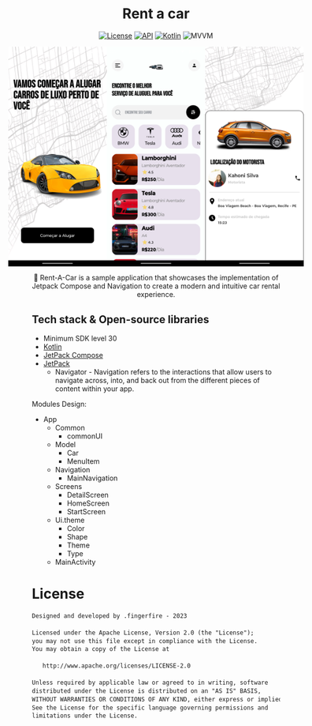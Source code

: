 <h1 align="center"> Rent a car </h1>

<p align="center">
  <a href="https://opensource.org/licenses/Apache-2.0"><img alt="License" src="https://img.shields.io/badge/License-Apache%202.0-blue.svg"/></a>
  <a href="https://android-arsenal.com/api?level=30"><img alt="API" src="https://img.shields.io/badge/API-26%2B-brightgreen.svg?style=flat"/></a>
  <a href="https://kotlinlang.org"><img alt="Kotlin" src="https://img.shields.io/badge/Kotlin-1.10.xx-blue"/></a>
  <img alt="MVVM" src="https://img.shields.io/badge/Jetpack Compose-Interface-orange"/>
</p>

<div style="display: flex; justify-content: center;">
  <img src="https://github.com/marlonsantini/Rent-a-car/blob/master/startScreen.png" width="200">
  <img src="https://github.com/marlonsantini/Rent-a-car/blob/master/homeScreen.png" width="200">
  <img src="https://github.com/marlonsantini/Rent-a-car/blob/master/detailScreen.png" width="200">
</div>

<p align="center">
🚗 Rent-A-Car is a sample application that showcases the implementation of Jetpack Compose and Navigation to create a modern and intuitive car rental experience.
</p>

## Tech stack & Open-source libraries
- Minimum SDK level 30
- [Kotlin](https://kotlinlang.org/)
- [JetPack Compose](https://developer.android.com/jetpack/compose)
- [JetPack](https://developer.android.com/jetpack)
  - Navigator - Navigation refers to the interactions that allow users to navigate across, into, and back out from the different pieces of content within your app.

Modules Design:
- App
  - Common
     - commonUI 
  - Model
     - Car
     - MenuItem 
  - Navigation
     - MainNavigation 
  - Screens
     - DetailScreen
     - HomeScreen
     - StartScreen  
  - Ui.theme
     - Color
     - Shape
     - Theme
     - Type
   - MainActivity

# License
```xml
Designed and developed by .fingerfire - 2023 

Licensed under the Apache License, Version 2.0 (the "License");
you may not use this file except in compliance with the License.
You may obtain a copy of the License at

   http://www.apache.org/licenses/LICENSE-2.0

Unless required by applicable law or agreed to in writing, software
distributed under the License is distributed on an "AS IS" BASIS,
WITHOUT WARRANTIES OR CONDITIONS OF ANY KIND, either express or implied.
See the License for the specific language governing permissions and
limitations under the License.
```
